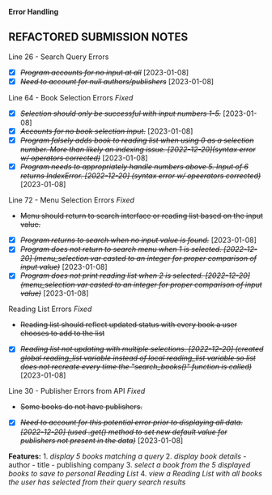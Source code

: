**Error Handling**
## REFACTORED SUBMISSION NOTES
Line 26 - Search Query Errors 
- [X] ~~*Program accounts for no input at all*~~ [2023-01-08]
- [X] ~~*Need to account for null authors/publishers*~~ [2023-01-08]

Line 64 - Book Selection Errors *Fixed*
- [X] ~~*Selection should only be successful with input numbers 1-5.*~~ [2023-01-08]
- [X] ~~*Accounts for no book selection input.*~~ [2023-01-08]
- [X] ~~*Program falsely adds book to reading list when using 0 as a selection number. More than likely an indexing issue. [2022-12-20](syntax error w/ operators corrected)*~~ [2023-01-08]
- [X] ~~*Program needs to appropriately handle numbers above 5. Input of 6 returns IndexError. [2022-12-20] (syntax error w/ opeerators corrected)*~~ [2023-01-08]

Line 72 - Menu Selection Errors *Fixed*
- ~~Menu should return to search interface or reading list based on the input value.~~
- [X] ~~*Program returns to search when no input value is found.*~~ [2023-01-08]
- [X] ~~*Program does not return to search menu when 1 is selected. [2022-12-20] (menu_selection var casted to an integer for proper comparison of input value)*~~ [2023-01-08]
- [X] ~~*Program does not print reading list when 2 is selected. [2022-12-20] (menu_selection var casted to an integer for proper comparison of input value)*~~ [2023-01-08]

Reading List Errors *Fixed*
- ~~Reading list should reflect updated status with every book a user chooses to add to the list~~ 
- [X] ~~*Reading list not updating with multiple selections. [2022-12-20] (created global reading_list variable instead of local reading_list variable so list does not recreate every time the "search_books()" function is called)*~~ [2023-01-08]

Line 30 - Publisher Errors from API *Fixed*
- ~~Some books do not have publishers.~~ 
- [X] ~~*Need to account for this potential error prior to displaying all data. [2022-12-20] (used .get() method to set new default value for publishers not present in the data)*~~ [2023-01-08]

**Features:**
    1. *display 5 books matching a query*
    2. *display book details* 
      - author 
      - title 
      - publishing company
    3. *select a book from the 5 displayed books to save to personal Reading List*
    4. *view a Reading List with all books the user has selected from their query search results*

